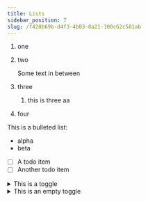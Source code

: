 ```yaml
---
title: Lists
sidebar_position: 7
slug: /f420b69b-d4f3-4b03-8a21-100c62c581ab
---
```



1. one
1. two

	Some text in between

1. three
	1. this is three aa
1. four

This is a bulleted list:

- alpha
- beta
- [ ] A todo item
- [ ] Another todo item

<details>
  <summary>This is a toggle</summary>


The inside of a toggle



  </details>


<details>
  <summary>This is an empty toggle</summary>



  </details>

